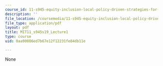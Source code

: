 ```yaml
---
course_id: 11-s945-equity-inclusion-local-policy-driven-strategies-for-economic-development-the-just-city-spring-2019
description: ''
file_location: /coursemedia/11-s945-equity-inclusion-local-policy-driven-strategies-for-economic-development-the-just-city-spring-2019/0aa90086ed7b67e12f12231fe84db11e_MIT11_s945s19_Lecture1.pdf
file_type: application/pdf
layout: pdf
title: MIT11_s945s19_Lecture1
type: course
uid: 0aa90086ed7b67e12f12231fe84db11e

---
```

None